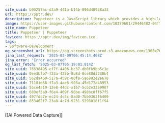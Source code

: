 ```yaml
---
site_uuid: b90257ac-d3a9-441a-b14b-096d40938a33
url: https://pptr.dev/
description: Puppeteer is a JavaScript library which provides a high-level API to control Chrome or Firefox over the DevTools Protocol or WebDriver BiDi. Puppeteer runs in the headless (no visible UI) by default
image: https://user-images.githubusercontent.com/10379601/29446482-04f7036a-841f-11e7-9872-91d1fc2ea683.png
site_name: Puppeteer
title: Puppeteer | Puppeteer
favicon: https://pptr.dev/img/favicon.ico
tags:
- Software-Development
og_screenshot_url: https://og-screenshots-prod.s3.amazonaws.com/1366x768/80/false/12644a411b37fef4ca32efdba648ec3ca43298057eb49a561b63116a543249c2.jpeg
jina_last_request: '2025-03-09T06:45:14.408Z'
jina_error: 'Error occurred'
og_last_fetch: '2025-03-07T05:19:01.814Z'
site_uuid: 76638495-ef7f-4406-bc37-db0fb9bb5c1e
site_uuid: 0ee3bfb7-f23a-425b-8b8d-0ce80d3238b4
site_uuid: 562da460-517a-459c-80f8-5a6982e2e678
site_uuid: 71101d68-f7a3-4ae6-903a-45d177a48953
site_uuid: 5bce4a19-12e8-44dc-a167-5cb2e3359907
site_uuid: 680ef3a9-f6e4-469f-96be-498bc0ff67f5
site_uuid: 497fdc7e-ec24-4c4c-8ad0-7bb0363f6409
site_uuid: 853462f7-23a8-4c7d-9231-5298018f1f94
---
```

[[AI Powered Data Capture]]
